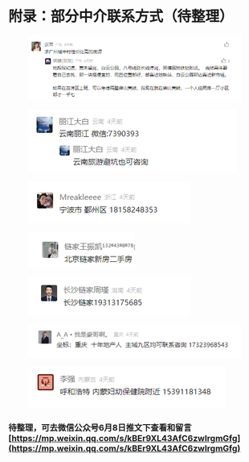 # 附录：部分中介联系方式（待整理）

<figure><img src=".gitbook/assets/001.png" alt=""><figcaption></figcaption></figure>

<figure><img src=".gitbook/assets/002.png" alt=""><figcaption></figcaption></figure>

<figure><img src=".gitbook/assets/003.png" alt=""><figcaption></figcaption></figure>

<figure><img src=".gitbook/assets/004.png" alt=""><figcaption></figcaption></figure>

<figure><img src=".gitbook/assets/005.png" alt=""><figcaption></figcaption></figure>

<figure><img src=".gitbook/assets/006.png" alt=""><figcaption></figcaption></figure>

<figure><img src=".gitbook/assets/007.png" alt=""><figcaption></figcaption></figure>





### 待整理，可去微信公众号6月8日推文下查看和留言[https://mp.weixin.qq.com/s/kBEr9XL43AfC6zwIrgmGfg](https://mp.weixin.qq.com/s/kBEr9XL43AfC6zwIrgmGfg)
